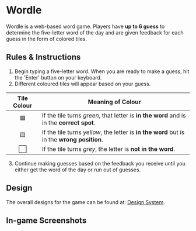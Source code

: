 # Wordle

Wordle is a web-based word game. Players have **up to 6 guess** to determine the five-letter word of the day and are given feedback for each guess in the form of colored tiles.

## Rules & Instructions

1. Begin typing a five-letter word. When you are ready to make a guess, hit the 'Enter' button on your keyboard.
2. Different coloured tiles will appear based on your guess.

| Tile Colour | Meaning of Colour
| :---: | ---
| 🟩 | If the tile turns *green*, that letter is **in the word** and is in the **correct spot**. 
| 🟨    | If the tile turns *yellow*, the letter is **in the word** but is in the **wrong position**. 
| ⬜ | If the tile turns *grey*, the letter is **not in the word**.
3. Continue making guesses based on the feedback you receive until you either get the word of the day or  run out of guesses.

## Design

The overall designs for the game can be found at: [Design System](docs/design_system.md).

## In-game Screenshots

